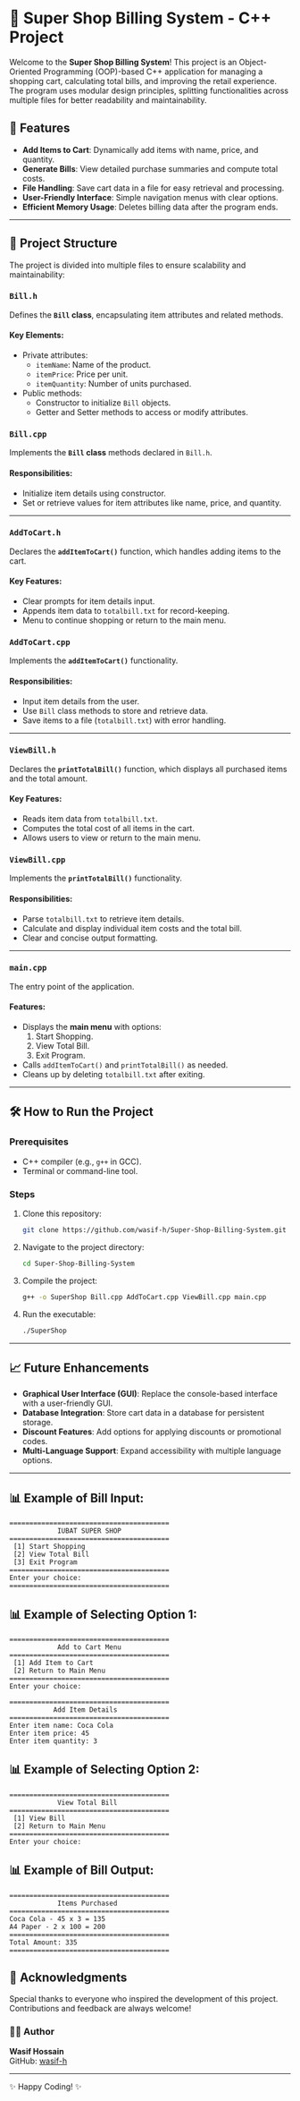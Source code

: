 
# 🛒 Super Shop Billing System - C++ Project

Welcome to the **Super Shop Billing System**! This project is an Object-Oriented Programming (OOP)-based C++ application for managing a shopping cart, calculating total bills, and improving the retail experience. The program uses modular design principles, splitting functionalities across multiple files for better readability and maintainability.

## 🚀 Features
- **Add Items to Cart**: Dynamically add items with name, price, and quantity.
- **Generate Bills**: View detailed purchase summaries and compute total costs.
- **File Handling**: Save cart data in a file for easy retrieval and processing.
- **User-Friendly Interface**: Simple navigation menus with clear options.
- **Efficient Memory Usage**: Deletes billing data after the program ends.

---

## 📂 Project Structure
The project is divided into multiple files to ensure scalability and maintainability:

### `Bill.h`
Defines the **`Bill` class**, encapsulating item attributes and related methods.

#### Key Elements:
- Private attributes:
  - `itemName`: Name of the product.
  - `itemPrice`: Price per unit.
  - `itemQuantity`: Number of units purchased.
- Public methods:
  - Constructor to initialize `Bill` objects.
  - Getter and Setter methods to access or modify attributes.

### `Bill.cpp`
Implements the **`Bill` class** methods declared in `Bill.h`.

#### Responsibilities:
- Initialize item details using constructor.
- Set or retrieve values for item attributes like name, price, and quantity.

---

### `AddToCart.h`
Declares the **`addItemToCart()`** function, which handles adding items to the cart.

#### Key Features:
- Clear prompts for item details input.
- Appends item data to `totalbill.txt` for record-keeping.
- Menu to continue shopping or return to the main menu.

### `AddToCart.cpp`
Implements the **`addItemToCart()`** functionality.

#### Responsibilities:
- Input item details from the user.
- Use `Bill` class methods to store and retrieve data.
- Save items to a file (`totalbill.txt`) with error handling.

---

### `ViewBill.h`
Declares the **`printTotalBill()`** function, which displays all purchased items and the total amount.

#### Key Features:
- Reads item data from `totalbill.txt`.
- Computes the total cost of all items in the cart.
- Allows users to view or return to the main menu.

### `ViewBill.cpp`
Implements the **`printTotalBill()`** functionality.

#### Responsibilities:
- Parse `totalbill.txt` to retrieve item details.
- Calculate and display individual item costs and the total bill.
- Clear and concise output formatting.

---

### `main.cpp`
The entry point of the application.

#### Features:
- Displays the **main menu** with options:
  1. Start Shopping.
  2. View Total Bill.
  3. Exit Program.
- Calls `addItemToCart()` and `printTotalBill()` as needed.
- Cleans up by deleting `totalbill.txt` after exiting.

---

## 🛠️ How to Run the Project

### Prerequisites
- C++ compiler (e.g., `g++` in GCC).
- Terminal or command-line tool.

### Steps
1. Clone this repository:
   ```bash
   git clone https://github.com/wasif-h/Super-Shop-Billing-System.git
   ```
2. Navigate to the project directory:
   ```bash
   cd Super-Shop-Billing-System
   ```
3. Compile the project:
   ```bash
   g++ -o SuperShop Bill.cpp AddToCart.cpp ViewBill.cpp main.cpp
   ```
4. Run the executable:
   ```bash
   ./SuperShop
   ```

---

## 📈 Future Enhancements
- **Graphical User Interface (GUI)**: Replace the console-based interface with a user-friendly GUI.
- **Database Integration**: Store cart data in a database for persistent storage.
- **Discount Features**: Add options for applying discounts or promotional codes.
- **Multi-Language Support**: Expand accessibility with multiple language options.

---

## 📊 **Example of Bill Input**:
```
========================================
            IUBAT SUPER SHOP
========================================
 [1] Start Shopping
 [2] View Total Bill
 [3] Exit Program
========================================
Enter your choice: 
========================================

```
## 📊 **Example of Selecting Option 1**:
```
========================================
            Add to Cart Menu
========================================
 [1] Add Item to Cart
 [2] Return to Main Menu
========================================
Enter your choice:

```

```
========================================
           Add Item Details
========================================
Enter item name: Coca Cola
Enter item price: 45
Enter item quantity: 3
```



## 📊 **Example of Selecting Option 2**:
```
========================================
            View Total Bill
========================================
 [1] View Bill
 [2] Return to Main Menu
========================================
Enter your choice:

```

## 📊 **Example of Bill Output**:
```
========================================
            Items Purchased
========================================
Coca Cola - 45 x 3 = 135
A4 Paper - 2 x 100 = 200
========================================
Total Amount: 335
========================================

```

## 🙌 Acknowledgments
Special thanks to everyone who inspired the development of this project. Contributions and feedback are always welcome!


### 👨‍💻 Author
**Wasif Hossain**  
GitHub: [wasif-h](https://github.com/wasif-h)

---
✨ Happy Coding! ✨
```

